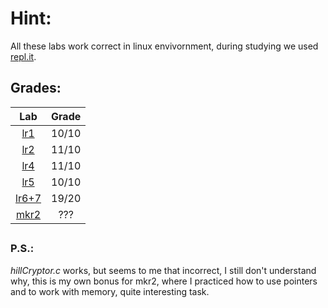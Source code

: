 # Hint:
All these labs work correct in linux envivornment, during studying we used [repl.it](repl.it).  
## Grades:
| Lab | Grade |
|:---:|:-----:|
| [lr1](https://github.com/jscursed-dev/kpi_labs/blob/main/1stSemester/CLabs/lr1.c) | 10/10 |
| [lr2](https://github.com/jscursed-dev/kpi_labs/blob/main/1stSemester/CLabs/lr2.c) | 11/10 |
| [lr4](https://github.com/jscursed-dev/kpi_labs/blob/main/1stSemester/CLabs/lr4.c) | 11/10 |
| [lr5](https://github.com/jscursed-dev/kpi_labs/blob/main/1stSemester/CLabs/lr5.c) | 10/10 |
| [lr6+7](https://github.com/jscursed-dev/kpi_labs/blob/main/1stSemester/CLabs/lr6%2B7.c) | 19/20 |
| [mkr2](https://github.com/jscursed-dev/kpi_labs/blob/main/1stSemester/CLabs/mkr2.c) | ??? |
##  
### P.S.:
*hillCryptor.c* works, but seems to me that incorrect, I still don't understand why, this is my  own bonus for mkr2, where I practiced how to use pointers and to work with memory, quite interesting task.
